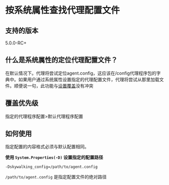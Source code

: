 # 按系统属性查找代理配置文件

## 支持的版本

5.0.0-RC+

## 什么是系统属性的定位代理配置文件？
在默认情况下。代理将尝试定位agent.config，这应该在/config代理程序包的字典中。如果用户通过系统属性设置指定的代理配置文件，代理将尝试从那里加载文件。顺便说一句，此功能与[设置覆盖](Setting-override.md)没有冲突 

## 覆盖优先级
指定的代理程序配置>默认代理程序配置
 
## 如何使用

指定配置的内容格式必须与默认配置相同。 


**使用 `System.Properties(-D)` 设置指定的配置路径**
 
 ```
 -Dskywalking_config=/path/to/agent.config
 ```
 `/path/to/agent.config`  是指定配置文件的绝对路径